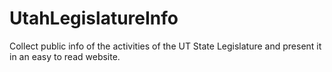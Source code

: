 # UtahLegislatureInfo
Collect public info of the activities of the UT State Legislature and present it in an easy to read website. 
